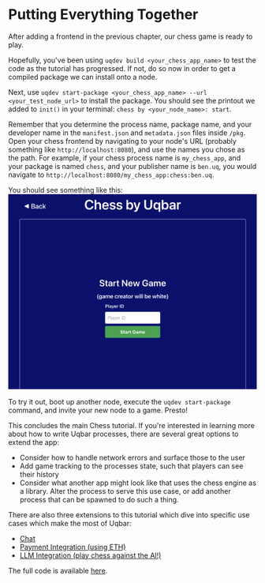 # Putting Everything Together

After adding a frontend in the previous chapter, our chess game is ready to play.

Hopefully, you've been using `uqdev build <your_chess_app_name>` to test the code as the tutorial has progressed. If not, do so now in order to get a compiled package we can install onto a node.

Next, use `uqdev start-package <your_chess_app_name> --url <your_test_node_url>` to install the package. You should see the printout we added to `init()` in your terminal: `chess by <your_node_name>: start`.

Remember that you determine the process name, package name, and your developer name in the `manifest.json` and `metadata.json` files inside `/pkg`. Open your chess frontend by navigating to your node's URL (probably something like `http://localhost:8080`), and use the names you chose as the path. For example, if your chess process name is `my_chess_app`, and your package is named `chess`, and your publisher name is `ben.uq`, you would navigate to `http://localhost:8080/my_chess_app:chess:ben.uq`.

You should see something like this:
[![chess frontend](./chess_home.png)](./chess_home_.png)

To try it out, boot up another node, execute the `uqdev start-package` command, and invite your new node to a game. Presto!

This concludes the main Chess tutorial. If you're interested in learning more about how to write Uqbar processes, there are several great options to extend the app:

- Consider how to handle network errors and surface those to the user
- Add game tracking to the processes state, such that players can see their history
- Consider what another app might look like that uses the chess engine as a library. Alter the process to serve this use case, or add another process that can be spawned to do such a thing.

There are also three extensions to this tutorial which dive into specific use cases which make the most of Uqbar:

- [Chat](./chat.md)
- [Payment Integration (using ETH)](./payment.md)
- [LLM Integration (play chess against the AI!)](./llm.md)

The full code is available [here](https://github.com/uqbar-dao/uqbar/tree/main/modules/chess).